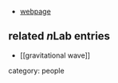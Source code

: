 

* [webpage](http://www.aei.mpg.de/1282509/Homepage_of_Alessandra_Buonanno)

## related $n$Lab entries

* [[gravitational wave]]

category: people